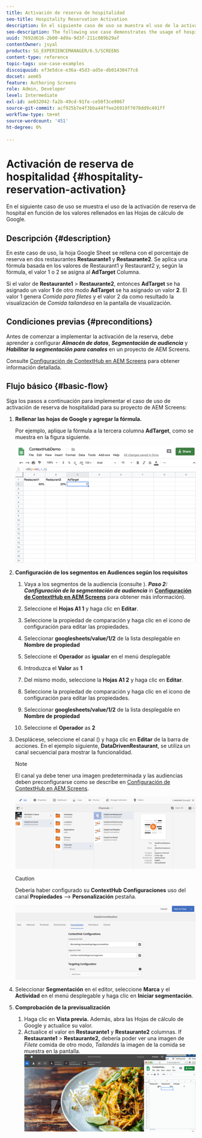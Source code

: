 ```yaml
---
title: Activación de reserva de hospitalidad
seo-title: Hospitality Reservation Activation
description: En el siguiente caso de uso se muestra el uso de la activación de reserva de hospital en función de los valores rellenados en las Hojas de cálculo de Google.
seo-description: The following use case demonstrates the usage of hospital reservation activation based on the values populated in Google Sheets.
uuid: 7692d616-2b00-4d9a-9d3f-211c089b29af
contentOwner: jsyal
products: SG_EXPERIENCEMANAGER/6.5/SCREENS
content-type: reference
topic-tags: use-case-examples
discoiquuid: ef3e5dce-e36a-45d3-ad5e-db01430477c6
docset: aem65
feature: Authoring Screens
role: Admin, Developer
level: Intermediate
exl-id: ae032042-fa2b-49cd-91fe-ce50f3ce9867
source-git-commit: acf925b7e4f3bba44ffee26919f7078dd9c491ff
workflow-type: tm+mt
source-wordcount: '451'
ht-degree: 0%

---
```


# Activación de reserva de hospitalidad {#hospitality-reservation-activation}

En el siguiente caso de uso se muestra el uso de la activación de reserva de hospital en función de los valores rellenados en las Hojas de cálculo de Google.

## Descripción {#description}

En este caso de uso, la hoja Google Sheet se rellena con el porcentaje de reserva en dos restaurantes **Restaurante1** y **Restaurante2**. Se aplica una fórmula basada en los valores de Restaurant1 y Restaurant2 y, según la fórmula, el valor 1 o 2 se asigna al **AdTarget** Columna.

Si el valor de **Restaurante1** > **Restaurante2**, entonces **AdTarget** se ha asignado un valor **1** de otro modo **AdTarget** se ha asignado un valor **2**. El valor 1 genera *Comida para filetes* y el valor 2 da como resultado la visualización de *Comida tailandesa* en la pantalla de visualización.

## Condiciones previas {#preconditions}

Antes de comenzar a implementar la activación de la reserva, debe aprender a configurar ***Almacén de datos***, ***Segmentación de audiencia*** y ***Habilitar la segmentación para canales*** en un proyecto de AEM Screens.

Consulte [Configuración de ContextHub en AEM Screens](configuring-context-hub.md) para obtener información detallada.

## Flujo básico {#basic-flow}

Siga los pasos a continuación para implementar el caso de uso de activación de reserva de hospitalidad para su proyecto de AEM Screens:

1. **Rellenar las hojas de Google y agregar la fórmula.**

   Por ejemplo, aplique la fórmula a la tercera columna **AdTarget**, como se muestra en la figura siguiente.

   ![screen_shot_2019-04-29at94132am](assets/screen_shot_2019-04-29at94132am.png)

1. **Configuración de los segmentos en Audiences según los requisitos**

   1. Vaya a los segmentos de la audiencia (consulte ). ***Paso 2: Configuración de la segmentación de audiencia*** in **[Configuración de ContextHub en AEM Screens](configuring-context-hub.md)** para obtener más información).

   1. Seleccione el **Hojas A1 1** y haga clic en **Editar**.

   1. Seleccione la propiedad de comparación y haga clic en el icono de configuración para editar las propiedades.
   1. Seleccionar **googlesheets/value/1/2** de la lista desplegable en **Nombre de propiedad**

   1. Seleccione el **Operador** as **igualar** en el menú desplegable

   1. Introduzca el **Valor** as **1**

   1. Del mismo modo, seleccione la **Hojas A1 2** y haga clic en **Editar**.

   1. Seleccione la propiedad de comparación y haga clic en el icono de configuración para editar las propiedades.
   1. Seleccionar **googlesheets/value/1/2** de la lista desplegable en **Nombre de propiedad**

   1. Seleccione el **Operador** as **2**

1. Desplácese, seleccione el canal () y haga clic en **Editar** de la barra de acciones. En el ejemplo siguiente, **DataDrivenRestaurant**, se utiliza un canal secuencial para mostrar la funcionalidad.

   >[!NOTE]
   >
   >El canal ya debe tener una imagen predeterminada y las audiencias deben preconfigurarse como se describe en [Configuración de ContextHub en AEM Screens](configuring-context-hub.md).

   ![screen_shot_2019-05-08at14652pm](assets/screen_shot_2019-05-08at14652pm.png)

   >[!CAUTION]
   >
   >Debería haber configurado su **ContextHub** **Configuraciones** uso del canal **Propiedades** —> **Personalización** pestaña.

   ![screen_shot_2019-05-08a114106m](assets/screen_shot_2019-05-08at114106am.png)

1. Seleccionar **Segmentación** en el editor, seleccione **Marca** y el **Actividad** en el menú desplegable y haga clic en **Iniciar segmentación**.
1. **Comprobación de la previsualización**

   1. Haga clic en **Vista previa.** Además, abra las Hojas de cálculo de Google y actualice su valor.
   1. Actualice el valor en **Restaurante1** y **Restaurante2** columnas. If **Restaurante1** > **Restaurante2,** debería poder ver una imagen de *Filete* comida de otro modo, *Tailandés* la imagen de la comida se muestra en la pantalla.
   ![result5](assets/result5.gif)

